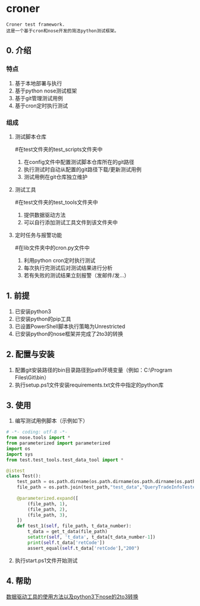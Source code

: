 # croner
    
    Croner test framework.
    这是一个基于cron和nose开发的简洁python测试框架。

## 0. 介绍
    
### 特点
    
1. 基于本地部署与执行
2. 基于python nose测试框架
3. 基于git管理测试用例
4. 基于cron定时执行测试
    
### 组成

1. 测试脚本仓库

    #在test文件夹的test_scripts文件夹中
    1. 在config文件中配置测试脚本仓库所在的git路径
    2. 执行测试时自动从配置的git路径下载/更新测试用例
    3. 测试用例在git仓库独立维护
    
2. 测试工具

    #在test文件夹的test_tools文件夹中
    1. 提供数据驱动方法
    2. 可以自行添加测试工具文件到该文件夹中
    
3. 定时任务与报警功能

    #在lib文件夹中的cron.py文件中
    1. 利用python cron定时执行测试
    2. 每次执行完测试后对测试结果进行分析
    3. 若有失败的测试结果立刻报警（发邮件/发...）

## 1. 前提
    
1. 已安装python3
2. 已安装python的pip工具
3. 已设置PowerShell脚本执行策略为Unrestricted
4. 已安装python的nose框架并完成了2to3的转换
    
## 2. 配置与安装

1. 配置git安装路径的bin目录路径到path环境变量（例如：C:\Program Files\Git\bin）
2. 执行setup.ps1文件安装requirements.txt文件中指定的python库

## 3. 使用

1. 编写测试用例脚本（示例如下）

```python
# -*- coding: utf-8 -*-
from nose.tools import *
from parameterized import parameterized
import os
import sys
from test.test_tools.test_data_tool import *

@istest
class Test():
    test_path = os.path.dirname(os.path.dirname(os.path.dirname(os.path.abspath(__file__))))
    file_path = os.path.join(test_path,"test_data","QueryTradeInfoTester.csv")
    
    @parameterized.expand([
        (file_path, 1),
        (file_path, 2),
        (file_path, 3),
    ])
    def test_1(self, file_path, t_data_number):
        t_data = get_t_data(file_path)
        setattr(self, 't_data', t_data[t_data_number-1])
        print(self.t_data['retCode'])
        assert_equal(self.t_data['retCode'],"200")
```

2. 执行start.ps1文件开始测试

## 4. 帮助

[数据驱动工具的使用方法以及python3下nose的2to3转换](http://www.cnblogs.com/LanTianYou/p/7298200.html)
